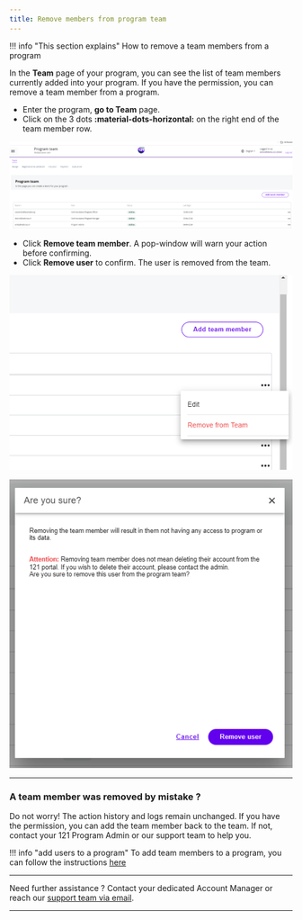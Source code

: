 ```yaml
---
title: Remove members from program team
---
```


!!! info "This section explains"
    How to remove a team members from a program

In the **Team** page of your program, you can see the list of team members currently added into your program. If you have the permission, you can remove a team member from a program.

- Enter the program, **go to Team** page.
- Click on the 3 dots **:material-dots-horizontal:**  on the right end of the team member row.

![Program Team](../assets/img/ProgramTeamDeleteRemoveUserDots.png)


- Click **Remove team member**. A pop-window will warn your action before confirming. 
- Click **Remove user** to confirm. The user is removed from the team.

![Action box](../assets/img/ProgramTeamDeleteRemoveUserActionBox.png)

![Remove team member](../assets/img/ProgramTeamDeleteRemoveUserValidation.png)

___

### A team member was removed by mistake ?

Do not worry! The action history and logs remain unchanged. If you have the permission, you can add the team member back to the team. If not, contact your 121 Program Admin or our support team to help you.

!!! info "add users to a program"
    To add team members to a program, you can follow the instructions [here](../add-team-members)



___
Need further assistance ? Contact your dedicated Account Manager or reach our <a href="mailto:support@121.global">support team via email</a>.
___
